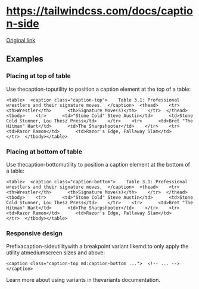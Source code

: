 # https://tailwindcss.com/docs/caption-side

[Original link](https://tailwindcss.com/docs/caption-side)

## Examples

### Placing at top of table

Use thecaption-toputility to position a caption element at the top of a table:

```
<table>  <caption class="caption-top">    Table 3.1: Professional wrestlers and their signature moves.  </caption>  <thead>    <tr>      <th>Wrestler</th>      <th>Signature Move(s)</th>    </tr>  </thead>  <tbody>    <tr>      <td>"Stone Cold" Steve Austin</td>      <td>Stone Cold Stunner, Lou Thesz Press</td>    </tr>    <tr>      <td>Bret "The Hitman" Hart</td>      <td>The Sharpshooter</td>    </tr>    <tr>      <td>Razor Ramon</td>      <td>Razor's Edge, Fallaway Slam</td>    </tr>  </tbody></table>
```

### Placing at bottom of table

Use thecaption-bottomutility to position a caption element at the bottom of a table:

```
<table>  <caption class="caption-bottom">    Table 3.1: Professional wrestlers and their signature moves.  </caption>  <thead>    <tr>      <th>Wrestler</th>      <th>Signature Move(s)</th>    </tr>  </thead>  <tbody>    <tr>      <td>"Stone Cold" Steve Austin</td>      <td>Stone Cold Stunner, Lou Thesz Press</td>    </tr>    <tr>      <td>Bret "The Hitman" Hart</td>      <td>The Sharpshooter</td>    </tr>    <tr>      <td>Razor Ramon</td>      <td>Razor's Edge, Fallaway Slam</td>    </tr>  </tbody></table>
```

### Responsive design

Prefixacaption-sideutilitywith a breakpoint variant likemd:to only apply the utility atmediumscreen sizes and above:

```
<caption class="caption-top md:caption-bottom ...">  <!-- ... --></caption>
```

Learn more about using variants in thevariants documentation.
